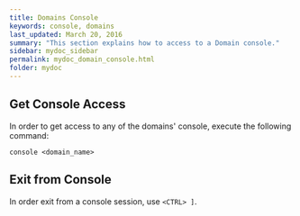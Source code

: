 ```yaml
---
title: Domains Console
keywords: console, domains
last_updated: March 20, 2016
summary: "This section explains how to access to a Domain console."
sidebar: mydoc_sidebar
permalink: mydoc_domain_console.html
folder: mydoc
---
```


## Get Console Access
In order to get access to any of the domains' console, execute the following command:
```
console <domain_name>
```
## Exit from Console
In order exit from a console session, use ```<CTRL> ]```.
